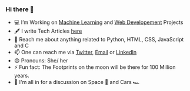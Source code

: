 ### Hi there 👋

<!--
**ismathim/ismathim** is a ✨ _special_ ✨ repository because its `README.md` (this file) appears on your GitHub profile.
I love creating acceessible web technologies
- 🌱 I’m currently learning Pytorch, React and Space Technologies
-->

- 💻 I’m Working on [Machine Learning](https://github.com/ismathim/Machine-Learning-Portfolio) and [Web Developement](https://github.com/ismathim/Web-Dev-Portfolio) Projects
- 🖋 I write Tech Articles [here](https://medium.com/@ismathhaakifa) 
- 💬 Reach me about anything related to Python, HTML, CSS, JavaScript and C
- 📫 One can reach me via [Twitter](https://twitter.com/ismathim), [Email](ismathim@gmail.com) or [LinkedIn](https://www.linkedin.com/in/ismath-haakifa/)
- 😄 Pronouns: She/ her
- ⚡  Fun fact: The Footprints on the moon will be there for 100 Million years.
- 🔭 I'm all in for a discussion on Space 🌌 and Cars 🏎






